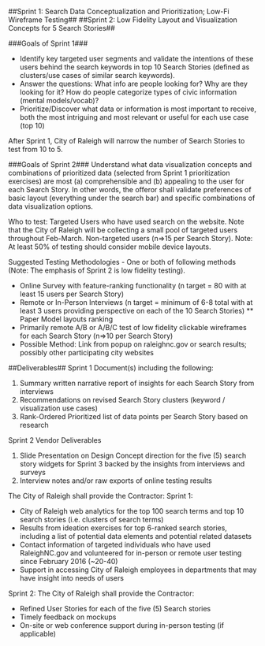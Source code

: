 ##Sprint 1: Search Data Conceptualization and Prioritization; Low-Fi Wireframe Testing##
##Sprint 2: Low Fidelity Layout and Visualization Concepts for 5 Search Stories##

###Goals of Sprint 1###

* Identify key targeted user segments and validate the intentions of these users behind the search keywords in top 10 Search Stories (defined as clusters/use cases of similar search keywords). 
* Answer the questions: What info are people looking for? Why are they looking for it? How do people categorize types of civic information (mental models/vocab)?
* Prioritize/Discover what data or information is most important to receive, both the most intriguing and most relevant or useful for each use case (top 10)

After Sprint 1, City of Raleigh will narrow the number of Search Stories to test from 10 to 5.

###Goals of Sprint 2###
Understand what data visualization concepts and combinations of prioritized data (selected from Sprint 1 prioritization exercises) are most (a) comprehensible and (b) appealing to the user for each Search Story. In other words, the offeror shall validate preferences of basic layout (everything under the search bar) and specific combinations of data visualization options. 

Who to test: 
Targeted Users who have used search on the website. Note that the City of Raleigh will be collecting a small pool of targeted users throughout Feb-March.
Non-targeted users (n=>15 per Search Story). Note: At least 50% of testing should consider mobile device layouts.

Suggested Testing Methodologies - One or both of following methods (Note: The emphasis of Sprint 2 is low fidelity testing).

*	Online Survey with feature-ranking functionality (n target = 80 with at least 15 users per Search Story)
* Remote or In-Person Interviews (n target = minimum of 6-8 total with at least 3 users providing perspective on each of the 10 Search Stories) 
** Paper Model layouts ranking
*	Primarily remote A/B or A/B/C test of low fidelity clickable wireframes for each Search Story (n=>10 per Search Story)
*	Possible Method: Link from popup on raleighnc.gov or search results; possibly other participating city websites

##Deliverables##
Sprint 1 
Document(s) including the following: 
1.	Summary written narrative report of insights for each Search Story from interviews
2.	Recommendations on revised Search Story clusters (keyword / visualization use cases)
3.	Rank-Ordered Prioritized list of data points per Search Story based on research

Sprint 2 Vendor Deliverables
1.	Slide Presentation on Design Concept direction for the five (5) search story widgets for Sprint 3 backed by the insights from interviews and surveys
2.	Interview notes and/or raw exports of online testing results

The City of Raleigh shall provide the Contractor:
Sprint 1: 

* City of Raleigh web analytics for the top 100 search terms and top 10 search stories (i.e. clusters of search terms)
* Results from ideation exercises for top 6-ranked search stories, including a list of potential data elements and potential related datasets
* Contact information of targeted individuals who have used RaleighNC.gov and volunteered for in-person or remote user testing since February 2016 (~20-40)
* Support in accessing City of Raleigh employees in departments that may have insight into needs of users

Sprint 2: The City of Raleigh shall provide the Contractor:
* Refined User Stories for each of the five (5) Search stories 
* Timely feedback on mockups
* On-site or web conference support during in-person testing (if applicable)
